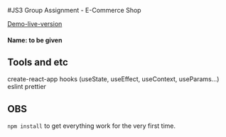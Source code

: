 #JS3 Group Assignment - E-Commerce Shop

[Demo-live-version](https://js3-group5-eshop.herokuapp.com/)

#### Name: to be given

## Tools and etc
create-react-app
hooks (useState, useEffect, useContext, useParams...)
eslint
prettier

## OBS
`npm install` to get everything work for the very first time.